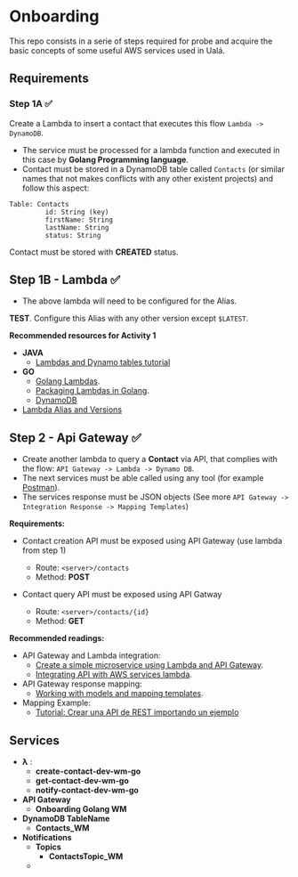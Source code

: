 # Onboarding

This repo consists in a serie of steps required for probe and acquire the basic concepts of some useful AWS services used in Ualá.

## Requirements
### Step 1A :white_check_mark:

Create a Lambda to insert a contact that executes this flow `Lambda -> DynamoDB`.

* The service must be processed for a lambda function and executed in this case by **Golang Programming language**.
* Contact must be stored in a DynamoDB table called `Contacts` (or similar names that not makes conflicts with any other existent projects) and follow this aspect:

````
Table: Contacts
         id: String (key)
         firstName: String
         lastName: String
         status: String
````

Contact must be stored with **CREATED** status.

## Step 1B - Lambda :white_check_mark:

* The above lambda will need to be configured for the Alias.

**TEST**. Configure this Alias with any other version except `$LATEST`.

**Recommended resources for Activity 1**

* **JAVA**
  * [Lambdas and Dynamo tables tutorial](http://www.baeldung.com/aws-lambda-dynamodb-java)
* **GO**
  * [Golang Lambdas](https://docs.aws.amazon.com/lambda/latest/dg/golang-handler.html).
  * [Packaging Lambdas in Golang](https://docs.aws.amazon.com/lambda/latest/dg/golang-package.html).
  * [DynamoDB](https://antklim.medium.com/dynamodb-expressions-and-go-b8230c253e1f)
* [Lambda Alias and Versions](https://docs.aws.amazon.com/lambda/latest/dg/configuration-versions.html)

## Step 2 - Api Gateway :white_check_mark:

* Create another lambda to query a **Contact** via API, that complies with the flow: ``` API Gateway -> Lambda -> Dynamo DB ```.
* The next services must be able called using any tool (for example [Postman](https://www.postman.com/downloads/)).
* The services response must be JSON objects (See more ``` API Gateway -> Integration Response -> Mapping Templates ```)

**Requirements:**
* Contact creation API must be exposed using API Gateway (use lambda from step 1)
  * Route: ```<server>/contacts```
  * Method: **POST**

* Contact query API must be exposed using API Gatway
  * Route: ```<server>/contacts/{id}```
  * Method: **GET**

**Recommended readings:**
* API Gateway and Lambda integration:
  * [Create a simple microservice using Lambda and API Gateway](https://docs.aws.amazon.com/lambda/latest/dg/services-apigateway-blueprint.html).
  * [Integrating API with AWS services lambda](https://docs.aws.amazon.com/apigateway/latest/developerguide/integrating-api-with-aws-services-lambda.html#api-as-lambda-proxy-create-api-resources).
* API Gateway response mapping:
  * [Working with models and mapping templates](https://docs.aws.amazon.com/apigateway/latest/developerguide/models-mappings.html).
* Mapping Example:
  * [Tutorial: Crear una API de REST importando un ejemplo](https://docs.aws.amazon.com/es_es/apigateway/latest/developerguide/api-gateway-create-api-from-example.html)



## Services

* **λ** : 
  * **create-contact-dev-wm-go**
  * **get-contact-dev-wm-go**
  * **notify-contact-dev-wm-go**
* **API Gateway**
  * **Onboarding Golang WM**
* **DynamoDB TableName** 
  * **Contacts_WM**
* **Notifications**
  * **Topics**
    * **ContactsTopic_WM**
  *
